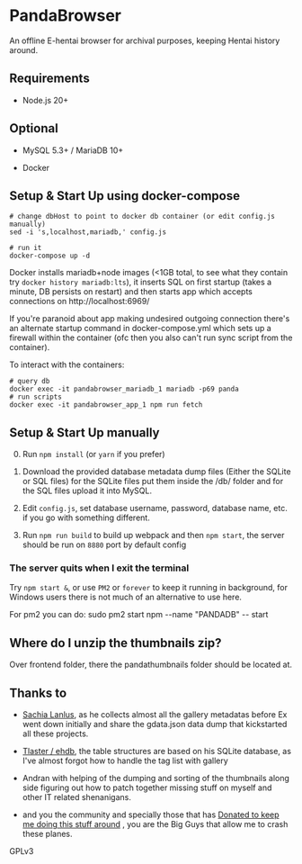 # PandaBrowser
An offline E-hentai browser for archival purposes, keeping Hentai history around.

## Requirements

- Node.js 20+

## Optional
- MySQL 5.3+ / MariaDB 10+

- Docker

## Setup & Start Up using docker-compose

    # change dbHost to point to docker db container (or edit config.js manually)
    sed -i 's,localhost,mariadb,' config.js

    # run it
    docker-compose up -d

Docker installs mariadb+node images (<1GB total, to see what they contain try `docker history mariadb:lts`), it inserts SQL on first startup (takes a minute, DB persists on restart) and then starts app which accepts connections on http://localhost:6969/

If you're paranoid about app making undesired outgoing connection there's an alternate startup command in docker-compose.yml which sets up a firewall within the container (ofc then you also can't run sync script from the container).

To interact with the containers:

    # query db
    docker exec -it pandabrowser_mariadb_1 mariadb -p69 panda
    # run scripts
    docker exec -it pandabrowser_app_1 npm run fetch

## Setup & Start Up manually

0. Run `npm install` (or `yarn` if you prefer)

1. Download the provided database metadata dump files (Either the SQLite or SQL files) for the SQLite files put them inside the /db/ folder and for the SQL files upload it into MySQL.

2. Edit `config.js`, set database username, password, database name, etc. if you go with something different.

3. Run `npm run build` to build up webpack and then `npm start`, the server should be run on `8880` port by default config

### The server quits when I exit the terminal  

Try `npm start &`, or use `PM2` or `forever` to keep it running in background, for Windows users there is not much of an alternative to use here. 

For pm2 you can do:
sudo pm2 start npm --name "PANDADB" -- start

## Where do I unzip the thumbnails zip?
Over frontend folder, there the pandathumbnails folder should be located at.

## Thanks to

- [Sachia Lanlus](https://forums.e-hentai.org/index.php?showuser=2351915), as he collects almost all the gallery metadatas before Ex went down initially and share the gdata.json data dump that kickstarted all these projects.

- [Tlaster / ehdb](https://github.com/congzhou2603/ehdb), the table structures are based on his SQLite database, as I've almost forgot how to handle the tag list with gallery

- Andran with helping of the dumping and sorting of the thumbnails along side figuring out how to patch together missing stuff on myself and other IT related shenanigans.

- and you the community and specially those that has [Donated to keep me doing this stuff around](https://donate.unclebane.xyz/) , you are the Big Guys that allow me to crash these planes.

GPLv3
